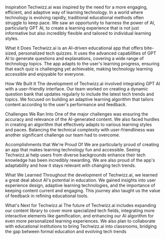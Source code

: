 Inspiration Techwizz.ai was inspired by the need for a more engaging, efficient, and adaptive way of learning technology. In a world where technology is evolving rapidly, traditional educational methods often struggle to keep pace. We saw an opportunity to harness the power of AI, particularly GPT AI, to create a learning experience that is not just informative but also incredibly flexible and tailored to individual learning styles.

What it Does Techwizz.ai is an AI-driven educational app that offers bite-sized, personalized tech quizzes. It uses the advanced capabilities of GPT AI to generate questions and explanations, covering a wide range of technology topics. The app adapts to the user's learning progress, ensuring that each quiz is challenging yet achievable, making technology learning accessible and enjoyable for everyone.

How We Built It The development of Techwizz.ai involved integrating GPT AI with a user-friendly interface. Our team worked on creating a dynamic question bank that updates regularly to include the latest tech trends and topics. We focused on building an adaptive learning algorithm that tailors content according to the user's performance and feedback.

Challenges We Ran Into One of the major challenges was ensuring the accuracy and relevance of the AI-generated content. We also faced hurdles in creating an algorithm that effectively adapts to various learning styles and paces. Balancing the technical complexity with user-friendliness was another significant challenge our team had to overcome.

Accomplishments that We're Proud Of We are particularly proud of creating an app that makes learning technology fun and accessible. Seeing Techwizz.ai help users from diverse backgrounds enhance their tech knowledge has been incredibly rewarding. We are also proud of the app's adaptability and how it stays relevant with changing tech trends.

What We Learned Throughout the development of Techwizz.ai, we learned a great deal about AI's potential in education. We gained insights into user experience design, adaptive learning technologies, and the importance of keeping content current and engaging. This journey also taught us the value of feedback in refining educational tools.

What's Next for Techwizz.ai The future of Techwizz.ai includes expanding our content library to cover more specialized tech fields, integrating more interactive elements like gamification, and enhancing our AI algorithm for even more personalized learning experiences. We also plan to collaborate with educational institutions to bring Techwizz.ai into classrooms, bridging the gap between formal education and evolving tech trends
